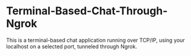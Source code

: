 # Terminal-Based-Chat-Through-Ngrok
This is a terminal-based chat application running over TCP/IP, using your localhost on a selected port, tunneled through Ngrok.
